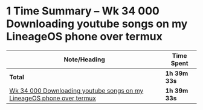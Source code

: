 # 1 Time Summary – Wk 34 000 Downloading youtube songs on my LineageOS phone over termux

|Note/Heading|Time Spent|
|------------|----------|
|**Total**|**1h 39m 33s**|
|[Wk 34 000 Downloading youtube songs on my LineageOS phone over termux](../../../../../../lan/topics/tooling/mobile/tasks/weekly/2025/Wk%2034%20000%20Downloading%20youtube%20songs%20on%20my%20LineageOS%20phone%20over%20termux.md)|**1h 39m 33s**|
